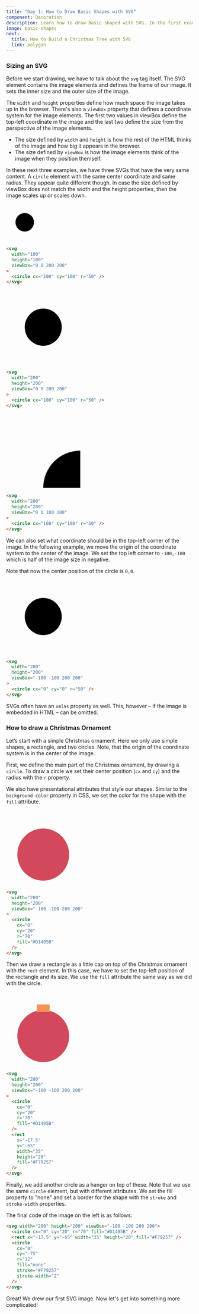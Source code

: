 ```yaml
---
title: "Day 1: How to Draw Basic Shapes with SVG"
component: Decoration
description: Learn how to draw basic shaped with SVG. In the first example we draw a Christmas Ornament with two circles and a rectangle element.
image: basic-shapes
next:
  title: How to Build a Christmas Tree with SVG
  link: polygon
---
```


### Sizing an SVG

Before we start drawing, we have to talk about the `svg` tag itself. The SVG element contains the image elements and defines the frame of our image. It sets the inner size and the outer size of the image.

The `width` and `height` properties define how much space the image takes up in the browser. There's also a `viewBox` property that defines a coordinate system for the image elements. The first two values in viewBox define the top-left coordinate in the image and the last two define the size from the perspective of the image elements.

- The size defined by `width` and `height` is how the rest of the HTML thinks of the image and how big it appears in the browser.
- The size defined by `viewBox` is how the image elements think of the image when they position themself.

In these next three examples, we have three SVGs that have the very same content. A `circle` element with the same center coordinate and same radius. They appear quite different though. In case the size defined by viewBox does not match the width and the height properties, then the image scales up or scales down.

<div class="grid-200">

  <svg width="100" height="100" viewBox="0 0 200 200">
    <circle cx="100" cy="100" r="50" />
  </svg>

<!-- prettier-ignore -->
```html
<svg 
  width="100" 
  height="100" 
  viewBox="0 0 200 200"
>
  <circle cx="100" cy="100" r="50" />
</svg>
```

</div>

<div class="grid-200">

  <svg width="200" height="200" viewBox="0 0 200 200">
    <circle cx="100" cy="100" r="50" />
  </svg>

<!-- prettier-ignore -->
```html
<svg 
  width="200" 
  height="200" 
  viewBox="0 0 200 200"
>
  <circle cx="100" cy="100" r="50" />
</svg>
```

</div>

<div class="grid-200">

  <svg width="200" height="200" viewBox="0 0 100 100">
    <circle cx="100" cy="100" r="50" />
  </svg>

<!-- prettier-ignore -->
```html
<svg 
  width="200" 
  height="200" 
  viewBox="0 0 100 100"
>
  <circle cx="100" cy="100" r="50" />
</svg>
```

</div>

We can also set what coordinate should be in the top-left corner of the image. In the following example, we move the origin of the coordinate system to the center of the image. We set the top left corner to `-100,-100` which is half of the image size in negative.

Note that now the center position of the circle is `0,0`.

<div class="grid-200">

  <svg width="200" height="200" viewBox="-100 -100 200 200">
    <circle cx="0" cy="0" r="50" />
  </svg>

<!-- prettier-ignore -->
```html
<svg 
  width="200"
  height="200"
  viewBox="-100 -100 200 200"
>
  <circle cx="0" cy="0" r="50" />
</svg>
```

</div>

SVGs often have an `xmlns` property as well. This, however – if the image is embedded in HTML – can be omitted.

### How to draw a Christmas Ornament

Let’s start with a simple Christmas ornament. Here we only use simple shapes, a rectangle, and two circles. Note, that the origin of the coordinate system is in the center of the image.

First, we define the main part of the Christmas ornament, by drawing a `circle`. To draw a circle we set their center position (`cx` and `cy`) and the radius with the `r` property.

We also have presentational attributes that style our shapes. Similar to the `background-color` property in CSS, we set the color for the shape with the `fill` attribute.

<div class="grid-200">

  <svg width="200" height="200" viewBox="-100 -100 200 200">
    <circle cx="0" cy="20" r="70" fill="#D1495B" />
  </svg>

<!-- prettier-ignore -->
```html
<svg 
  width="200"
  height="200"
  viewBox="-100 -100 200 200"
>
  <circle 
    cx="0"
    cy="20"
    r="70"
    fill="#D1495B" 
  />
</svg>
```

</div>

Then we draw a rectangle as a little cap on top of the Christmas ornament with the `rect` element. In this case, we have to set the top-left position of the rectangle and its size. We use the `fill` attribute the same way as we did with the circle.

<div class="grid-200">

  <svg width="200" height="200" viewBox="-100 -100 200 200">
    <circle cx="0" cy="20" r="70" fill="#D1495B" />
    <rect x="-17.5" y="-65" width="35" height="20" fill="#F79257" />
  </svg>

<!-- prettier-ignore -->
```html
<svg 
  width="200"
  height="200"
  viewBox="-100 -100 200 200"
>
  <circle 
    cx="0"
    cy="20"
    r="70"
    fill="#D1495B" 
  />
  <rect 
    x="-17.5" 
    y="-65"
    width="35"
    height="20"
    fill="#F79257" 
  />
</svg>
```

</div>

Finally, we add another circle as a hanger on top of these. Note that we use the same `circle` element, but with different attributes. We set the fill property to "none" and set a border for the shape with the `stroke` and `stroke-width` properties.

The final code of the image on the left is as follows:

<div class="code-flex">

```html
<svg width="200" height="200" viewBox="-100 -100 200 200">
  <circle cx="0" cy="20" r="70" fill="#D1495B" />
  <rect x="-17.5" y="-65" width="35" height="20" fill="#F79257" />
  <circle
    cx="0"
    cy="-75"
    r="12"
    fill="none"
    stroke="#F79257"
    stroke-width="2"
  />
</svg>
```

</div>

Great! We drew our first SVG image. Now let's get into something more complicated!

